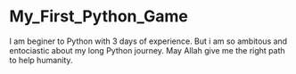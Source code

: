 # My_First_Python_Game
I am beginer to Python with 3 days of experience. But i am so ambitous and entociastic about my long Python journey. May Allah give me the right path to help humanity.

